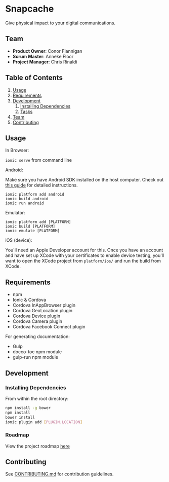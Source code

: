 # Snapcache

Give physical impact to your digital communications.

## Team

  - __Product Owner__: Conor Flannigan
  - __Scrum Master__: Anneke Floor
  - __Project Manager__: Chris Rinaldi

## Table of Contents

1. [Usage](#Usage)
1. [Requirements](#requirements)
1. [Development](#development)
    1. [Installing Dependencies](#installing-dependencies)
    1. [Tasks](#tasks)
1. [Team](#team)
1. [Contributing](#contributing)

## Usage

In Browser:

`ionic serve` from command line

Android:

Make sure you have Android SDK installed on the host computer.
Check out [this guide](http://cflann.github.io/2015/03/13/running-ionic-app-on-android.html) for detailed instructions.

    ionic platform add android
    ionic build android
    ionic run android

Emulator:

    ionic platform add [PLATFORM]
    ionic build [PLATFORM]
    ionic emulate [PLATFORM]

iOS (device):

You'll need an Apple Developer account for this. Once you have an account and have set up XCode
with your certificates to enable device testing, you'll want to open the XCode project from
`platform/ios/` and run the build from XCode.

## Requirements

- npm
- Ionic & Cordova
- Cordova InAppBrowser plugin
- Cordova GeoLocation plugin
- Cordova Device plugin
- Cordova Camera plugin
- Cordova Facebook Connect plugin

For generating documentation:

- Gulp
- docco-toc npm module
- gulp-run npm module

## Development

### Installing Dependencies

From within the root directory:

```sh
npm install -g bower
npm install
bower install
ionic plugin add [PLUGIN.LOCATION]
```

### Roadmap

View the project roadmap [here](https://github.com/general-porpoise/snapcache/issues)


## Contributing

See [CONTRIBUTING.md](CONTRIBUTING.md) for contribution guidelines.
